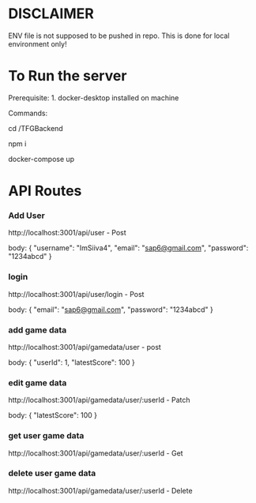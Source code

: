 # DISCLAIMER

ENV file is not supposed to be pushed in repo. This is done for local environment only!

# To Run the server

Prerequisite: 1. docker-desktop installed on machine

Commands:

cd /TFGBackend


npm i


docker-compose up

# API Routes

### Add User

http://localhost:3001/api/user - Post

body: {
"username": "ImSiiva4",
"email": "sap6@gmail.com",
"password": "1234abcd"
}

### login

http://localhost:3001/api/user/login - Post

body: {
"email": "sap6@gmail.com",
"password": "1234abcd"
}

### add game data

http://localhost:3001/api/gamedata/user - post

body: {
"userId": 1,
"latestScore": 100
}

### edit game data

http://localhost:3001/api/gamedata/user/:userId - Patch

body: {
"latestScore": 100
}

### get user game data

http://localhost:3001/api/gamedata/user/:userId - Get

### delete user game data

http://localhost:3001/api/gamedata/user/:userId - Delete
